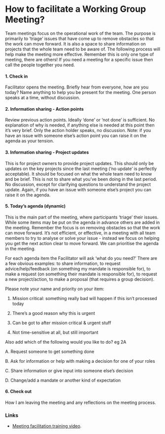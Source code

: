 # How to facilitate a Working Group Meeting?

Team meetings focus on the operational work of the team. The purpose is primarily to ‘triage’ issues that have come up to remove obstacles so that the work can move forward. It is also a space to share information on projects that the whole team need to be aware of. The following process will help make the meeting more effective. Remember this is only one type of meeting, there are others! If you need a meeting for a specific issue then call the people together you need.

#### 1.  Check in 

Facilitator opens the meeting. Briefly hear from everyone, how are you today? Name anything to help you be present for the meeting. One person speaks at a time, without discussion. 

#### 2.  Information sharing - Action points 

Review previous action points. Ideally ‘done’ or ‘not done’ is sufficient. No explanation of why is needed, if anything else is needed at this point then it’s very brief. Only the action holder speaks, no discussion. Note: if you have an issue with someone else’s action point you can raise it on the agenda as your tension. 

#### 3.  Information sharing - Project updates 

This is for project owners to provide project updates. This should only be updates on the key projects since the last meeting \(‘no update’ is perfectly acceptable\). It should be focused on what the whole team need to know and be brief. This is not to share what you’ve been doing in the last period. No discussion, except for clarifying questions to understand the project update. Again, if you have an issue with someone else’s project you can raise it on the agenda. 

#### 5.  Today’s agenda \(dynamic\) 

This is the main part of the meeting, where participants ‘triage’ their issues. While some items may be put on the agenda in advance others are added in the meeting. Remember the focus is on removing obstacles so that the work can move forward. It’s not efficient, or effective, in a meeting with all team members to try to analyse or solve your issue - instead we focus on helping you get the next action clear to move forward. We can prioritise the agenda in the meeting.    


For each agenda item the Facilitator will ask ‘what do you need?’ There are a few obvious examples: to share information, to request advice/help/feedback \(on something my mandate is responsible for\), to make a request \(on something their mandate is responsible for\), to request a new project/action, to make a proposal \(that requires a group decision\).   


Please note your name and priority on your item:

1. Mission critical: something really bad will happen if this isn’t processed today

2. There’s a good reason why this is urgent

3. Can be got to after mission critical & urgent stuff

4. Not time-sensitive at all, but still important  


Also add which of the following would you like to do? eg 2A

A. Request someone to get something done

B. Ask for information or help with making a decision for one of your roles

C. Share information or give input into someone else’s decision

D. Change/add a mandate or another kind of expectation



#### 6.  Check out 

How I am leaving the meeting and any reflections on the meeting process.

### **Links**

* [Meeting facilitation training video](https://www.loom.com/share/87cc567a75c94a7dac2ce3ecb1bddfa0).

